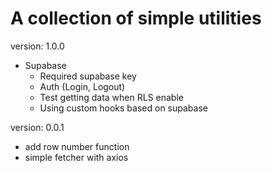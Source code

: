 # A collection of simple utilities

version: 1.0.0

- Supabase
  - Required supabase key
  - Auth (Login, Logout)
  - Test getting data when RLS enable
  - Using custom hooks based on supabase

version: 0.0.1

- add row number function
- simple fetcher with axios
